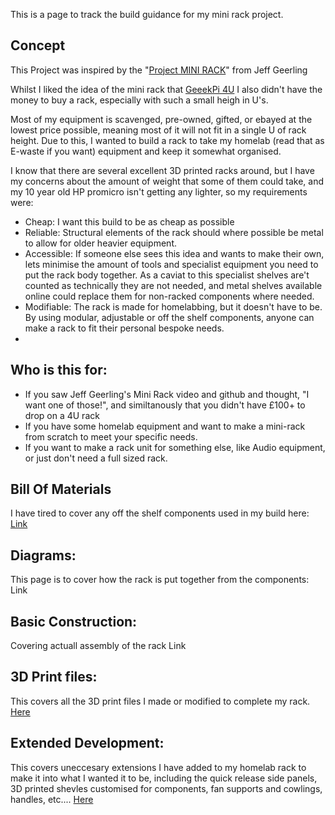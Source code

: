 This is a page to track the build guidance for my mini rack project.


## Concept
This Project was inspired by the "[Project MINI RACK](https://www.youtube.com/watch?v=y1GCIwLm3is&ab_channel=JeffGeerling)" from Jeff Geerling

Whilst I liked the idea of the mini rack that [GeeekPi 4U](https://www.amazon.com/GeeekPi-Cabinet-Equipment-RackMate-Rackmount/dp/B0DPGZPTPP?crid=3MDBNMZKN66DE&dib=eyJ2IjoiMSJ9.RAZSJ_3XBtDA47t1Yst3waXCIZ0gZ7rk5FNsWG2LHUW4evmQTZRDmS8vUiYbaky0303sRwbjOOOjLF9I6Y2ZN04HuSn8hbM0Gvcy3b50BKrYbo2yuFiLbS9KhMHI3VqKzNcYIUYm404fd_yWgE9arp4-f9sav9oEEEVQHUi6mc4x5t2DkeyTY7x7iFnY60JL.sHB71PhfYyRkJJaVeY8cQydXEcl0LAnMNgVXhGFni08&dib_tag=se&keywords=rackmate+t0&qid=1736536448&sprefix=rackmate+t0,aps,130&sr=8-1&linkCode=sl1&tag=mmjjg-20&linkId=96cf07e1d07bd0da81caae2ab0ceefd0&language=en_US&ref_=as_li_ss_tl) I also didn't have the money to buy a rack, especially with such a small heigh in U's.

Most of my equipment is scavenged, pre-owned, gifted, or ebayed at the lowest price possible, meaning most of it will not fit in a single U of rack height. Due to this, I wanted to build a rack to take my homelab (read that as E-waste if you want) equipment and keep it somewhat organised. 

I know that there are several excellent 3D printed racks around, but I have my concerns about the amount of weight that some of them could take, and my 10 year old HP promicro isn't getting any lighter, so my requirements were:
- Cheap: I want this build to be as cheap as possible  
- Reliable: Structural elements of the rack should where possible be metal to allow for older heavier equipment. 
- Accessible: If someone else sees this idea and wants to make their own, lets minimise the amount of tools and specialist equipment you need to put the rack body together. 
            As a caviat to this specialist shelves are't counted as technically they are not needed, and metal shelves available online could replace them for non-racked components where needed. 
- Modifiable: The rack is made for homelabbing, but it doesn't have to be. By using modular, adjustable or off the shelf components, anyone can make a rack to fit their personal bespoke needs.
- 
## Who is this for:
- If you saw Jeff Geerling's Mini Rack video and github and thought, "I want one of those!", and similtanously that you didn't have £100+ to drop on a 4U rack
- If you have some homelab equipment and want to make a mini-rack from scratch to meet your specific needs.
- If you want to make a rack unit for something else, like Audio equipment, or just don't need a full sized rack. 

## Bill Of Materials
I have tired to cover any off the shelf components used in my build here:
[Link](https://github.com/Mitch-Lux/Mini-Rack/tree/main/Bill%20Of%20Materials)

## Diagrams:
This page is to cover how the rack is put together from the components:
Link

## Basic Construction:
Covering actuall assembly of the rack
Link

## 3D Print files:
This covers all the 3D print files I made or modified to complete my rack.
[Here](https://github.com/Mitch-Lux/Mini-Rack/tree/main/3D-Printfiles)

## Extended Development:
This covers uneccesary extensions I have added to my homelab rack to make it into what I wanted it to be, including the quick release side panels, 3D printed shevles customised for components, fan supports and cowlings, handles, etc....
[Here](https://github.com/Mitch-Lux/Mini-Rack/tree/main/Extended%20Development)
